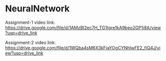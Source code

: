 # NeuralNetwork

Assignment-1 video link: https://drive.google.com/file/d/1AMzBl2ec7H_TG1tgre1kA9beo2GP1i8A/view?usp=drive_link 

Assignment-2 video link: https://drive.google.com/file/d/1WQba4sM6X3kFjaYOgCYNhIwFE2_fiQ4J/view?usp=drive_link
